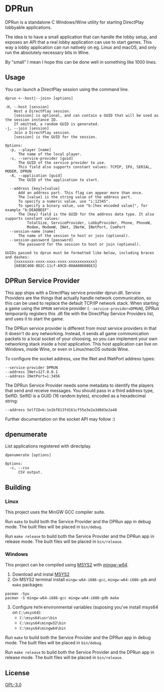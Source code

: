 # DPRun

DPRun is a standalone C Windows/Wine utility for starting DirectPlay lobbyable applications.

The idea is to have a small application that can handle the lobby setup, and exposes an API that a real lobby application can use to start games. This way a lobby application can run natively on eg. Linux and macOS, and only run the absolutely necessary bits in Wine.

By "small" I mean I hope this can be done well in something like 1000 lines.

## Usage

You can launch a DirectPlay session using the command line.

```
dprun <--host|--join> [options]

-H, --host [session]
    Host a DirectPlay session.
    [session] is optional, and can contain a GUID that will be used as the session instance ID.
    If omitted, a random GUID is generated.
-j, --join [session]
    Join a DirectPlay session.
    [session] is the GUID for the session.

Options:
  -p, --player [name]
      The name of the local player.
  -s, --service-provider [guid]
      The GUID of the service provider to use.
      This field also supports constant values: TCPIP, IPX, SERIAL, MODEM, DPRUN
  -A, --application [guid]
      The GUID of the application to start.

  --address [key]=[value]
      Add an address part. This flag can appear more than once.
      The [value] is the string value of the address part.
      To specify a numeric value, use "i:12345".
      To specify a binary value, use "b:[hex encoded value]", for example "b:DEADBEEF".
      The [key] field is the GUID for the address data type. It also supports constant values:
          TotalSize, ServiceProvider, LobbyProvider, Phone, PhoneW,
          Modem, ModemW, INet, INetW, INetPort, ComPort
  --session-name [name]
      The name of the session to host or join (optional).
  --session-password [password]
      The password for the session to host or join (optional).

GUIDs passed to dprun must be formatted like below, including braces and dashes:
    {xxxxxxxx-xxxx-xxxx-xxxx-xxxxxxxxxxxx}
    {685BC400-9D2C-11cf-A9CD-00AA006886E3}
```

## DPRun Service Provider

This app ships with a DirectPlay service provider dprun.dll. Service Providers are the things that actually handle network communication, so this can be used to replace the default TCP/IP network stack. When starting a game using the `DPRUN` service provider (`--service-provider=DPRUN`), DPRun temporarily registers this .dll file with the DirectPlay Service Providers list, and uses it to start the game.

The DPRun service provider is different from most service providers in that it doesn't do any networking. Instead, it sends all game communication packets to a local socket of your choosing, so you can implement your own networking stack inside a host application. This host application can live on Windows, inside Wine, or even in Linux/macOS outside Wine.

To configure the socket address, use the INet and INetPort address types:

```
--service-provider DPRUN
--address INet=127.0.0.1
--address INetPort=i:3456
```

The DPRun Service Provider needs some metadata to identify the players that send and receive messages. You should pass in a third address type, SelfID. SelfID is a GUID (16 random bytes), encoded as a hexadecimal string:

```
--address SelfID=b:1e1bf813fd161cf55e3e2a3d8d3e2a48
```

Further documentation on the socket API may follow :)

## dpenumerate

List applications registered with directplay.

```
dpenumerate [options]

Options:
  -c, --csv
      CSV output.
```

## Building

### Linux

This project uses the MinGW GCC compiler suite.

Run `make` to build both the Service Provider and the DPRun app in debug mode. The built files will be placed in `bin/debug`.

Run `make release` to build both the Service Provider and the DPRun app in release mode. The built files will be placed in `bin/release`.

### Windows

This project can be compiled using [MSYS2](http://www.msys2.org/) with [mingw-w64](https://mingw-w64.org/doku.php).

1. Download and instal [MSYS2](http://www.msys2.org/)
2. On MSYS2 terminal install `mingw-w64-i686-gcc`, `mingw-w64-i686-gdb` and `make` packages:

```
pacman -Syu
pacman -S mingw-w64-i686-gcc mingw-w64-i686-gdb make
```

3. Configure `PATH` environmental variables (suposing you've install msys64 on `C:\msys64`):
    - `C:\msys64\usr\bin`
    - `C:\msys64\mingw32\bin`
    - `C:\msys64\mingw64\bin`

Run `make` to build both the Service Provider and the DPRun app in debug mode. The built files will be placed in `bin/debug`.

Run `make release` to build both the Service Provider and the DPRun app in release mode. The built files will be placed in `bin/release`.

## License

[GPL-3.0](./LICENSE.md)
